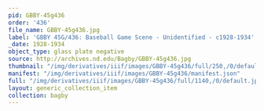 ```yaml
---
pid: GBBY-45g436
order: '436'
file_name: GBBY-45g436.jpg
label: 'GBBY 45G/436: Baseball Game Scene - Unidentified - c1928-1934'
_date: 1928-1934
object_type: glass plate negative
source: http://archives.nd.edu/Bagby/GBBY-45g436.jpg
thumbnail: "/img/derivatives/iiif/images/GBBY-45g436/full/250,/0/default.jpg"
manifest: "/img/derivatives/iiif/images/GBBY-45g436/manifest.json"
full: "/img/derivatives/iiif/images/GBBY-45g436/full/1140,/0/default.jpg"
layout: generic_collection_item
collection: bagby
---
```

